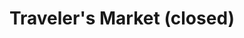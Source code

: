 ---
title: "Traveler's Market (closed)"
url: /santa-fe/travelers-market-closed/
shop: variety store
---